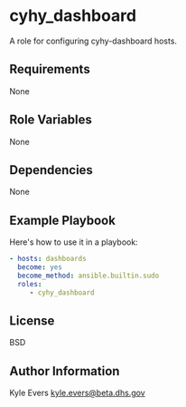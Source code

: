 # cyhy_dashboard #

A role for configuring cyhy-dashboard hosts.

## Requirements ##

None

## Role Variables ##

None

## Dependencies ##

None

## Example Playbook ##

Here's how to use it in a playbook:

```yaml
- hosts: dashboards
  become: yes
  become_method: ansible.builtin.sudo
  roles:
     - cyhy_dashboard
```

## License ##

BSD

## Author Information ##

Kyle Evers <kyle.evers@beta.dhs.gov>
